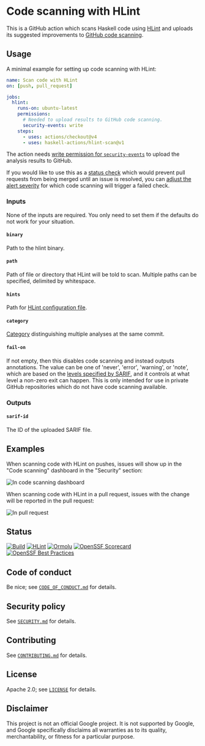 # Code scanning with HLint

This is a GitHub action which scans Haskell code using [HLint]
and uploads its suggested improvements to [GitHub code scanning].

## Usage

A minimal example for setting up code scanning with HLint:

```yaml
name: Scan code with HLint
on: [push, pull_request]

jobs:
  hlint:
    runs-on: ubuntu-latest
    permissions:
      # Needed to upload results to GitHub code scanning.
      security-events: write
    steps:
      - uses: actions/checkout@v4
      - uses: haskell-actions/hlint-scan@v1
```

The action needs [write permission for `security-events`] to upload
the analysis results to GitHub.

If you would like to use this as a [status check] which would prevent pull requests
from being merged until an issue is resolved, you can [adjust the alert severity]
for which code scanning will trigger a failed check.

[status check]: https://docs.github.com/en/pull-requests/collaborating-with-pull-requests/collaborating-on-repositories-with-code-quality-features/about-status-checks

[adjust the alert severity]: https://docs.github.com/en/code-security/code-scanning/creating-an-advanced-setup-for-code-scanning/customizing-your-advanced-setup-for-code-scanning#defining-the-alert-severities-that-cause-a-check-failure-for-a-pull-request

### Inputs

None of the inputs are required.
You only need to set them if the defaults do not work for your situation.

#### `binary`

Path to the hlint binary.

#### `path`

Path of file or directory that HLint will be told to scan.
Multiple paths can be specified, delimited by whitespace.

#### `hints`

Path for [HLint configuration file].

#### `category`

[Category] distinguishing multiple analyses at the same commit.

#### `fail-on`

If not empty, then this disables code scanning and instead outputs annotations.
The value can be one of 'never', 'error', 'warning', or 'note',
which are based on the [levels specified by SARIF],
and it controls at what level a non-zero exit can happen.
This is only intended for use in private GitHub repositories which do not have code scanning available.

### Outputs

#### `sarif-id`

The ID of the uploaded SARIF file.

## Examples

When scanning code with HLint on pushes, issues will show up in
the "Code scanning" dashboard in the "Security" section:

![In code scanning dashboard](docs/security-scan.png)

When scanning code with HLint in a pull request, issues with the change
will be reported in the pull request:

![In pull request](docs/pull-scan.png)

## Status

[![Build](https://github.com/haskell-actions/hlint-scan/actions/workflows/build.yaml/badge.svg)](https://github.com/haskell-actions/hlint-scan/actions/workflows/build.yaml)
[![HLint](https://github.com/haskell-actions/hlint-scan/actions/workflows/hlint.yaml/badge.svg)](https://github.com/haskell-actions/hlint-scan/actions/workflows/hlint.yaml)
[![Ormolu](https://github.com/haskell-actions/hlint-scan/actions/workflows/ormolu.yaml/badge.svg)](https://github.com/haskell-actions/hlint-scan/actions/workflows/ormolu.yaml)
[![OpenSSF
Scorecard](https://api.securityscorecards.dev/projects/github.com/haskell-actions/hlint-scan/badge)](https://api.securityscorecards.dev/projects/github.com/haskell-actions/hlint-scan)
[![OpenSSF Best Practices](https://bestpractices.coreinfrastructure.org/projects/7237/badge)](https://bestpractices.coreinfrastructure.org/projects/7237)

## Code of conduct

Be nice; see [`CODE_OF_CONDUCT.md`](docs/CODE_OF_CONDUCT.md) for details.

## Security policy

See [`SECURITY.md`](docs/SECURITY.md) for details.

## Contributing

See [`CONTRIBUTING.md`](docs/CONTRIBUTING.md) for details.

## License

Apache 2.0; see [`LICENSE`](LICENSE) for details.

## Disclaimer

This project is not an official Google project. It is not supported by Google,
and Google specifically disclaims all warranties as to its quality,
merchantability, or fitness for a particular purpose.


[Category]: https://docs.github.com/en/code-security/code-scanning/creating-an-advanced-setup-for-code-scanning/customizing-your-advanced-setup-for-code-scanning#configuring-a-category-for-the-analysis

[GitHub code scanning]: https://docs.github.com/en/code-security/code-scanning/introduction-to-code-scanning/about-code-scanning

[HLint]: https://github.com/ndmitchell/hlint

[HLint configuration file]: https://github.com/ndmitchell/hlint#customizing-the-hints

[write permission for `security-events`]: https://docs.github.com/en/rest/code-scanning/code-scanning?apiVersion=2022-11-28#upload-an-analysis-as-sarif-data

[levels specified by SARIF]: https://github.com/microsoft/sarif-tutorials/blob/main/docs/2-Basics.md#level
